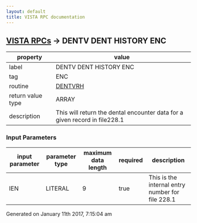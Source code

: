 ```yaml
---
layout: default
title: VISTA RPC documentation
---
```




## [VISTA RPCs](TableOfContent.md) &#8594; DENTV DENT HISTORY ENC 

 property | value 
--- | --- 
 label | DENTV DENT HISTORY ENC
 tag | ENC
 routine | [DENTVRH](http://code.osehra.org/dox/Routine_DENTVRH_source.html)
 return value type | ARRAY
 description | This will return the dental encounter data for a given record in file228.1

### Input Parameters

| input parameter | parameter type | maximum data length | required | description | 
| --- | --- | --- | --- | --- | 
| IEN | LITERAL | 9 | true | This is the internal entry number for file 228.1 | 




 Generated on January 11th 2017, 7:15:04 am